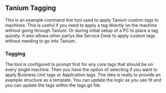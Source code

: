 ## Tanium Tagging
This is an example command line tool used to apply Tanium custom tags to machines. This is useful if you need to apply a tag directly on the machine without going through Tanium. Or during initial setup of a PC to place a tag quickly. It also allows other partys like Service Desk to apply custom tags without needing to go into Tanium.


### Tagging
The tool is configured to prompt first for any core tags that should be on every single machine. Then you have the option of selecting if you want to apply Business Unit tags or Application tags. The idea is really to provide an example structure as a template. You can update the logic as you see fit and you can update the tags within the tags.go file. 
